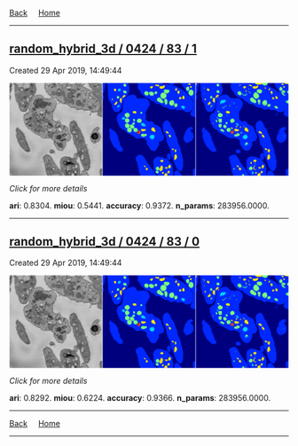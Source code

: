 
[Back](..)&nbsp;&nbsp;&nbsp;&nbsp;&nbsp;[Home](https://leapmanlab.github.io/snapshots)

---

<div class="summary"><a href="1"><h2>random_hybrid_3d / 0424 / 83 / 1</h2></a><p>Created 29 Apr 2019, 14:49:44
</p><a href="1"><img src="1/media/summary.png" align="center"></a><p>
<i>Click for more details</i>
</p></div>

**ari**: 0.8304. **miou**: 0.5441. **accuracy**: 0.9372. **n_params**: 283956.0000. 

---

<div class="summary"><a href="0"><h2>random_hybrid_3d / 0424 / 83 / 0</h2></a><p>Created 29 Apr 2019, 14:49:44
</p><a href="0"><img src="0/media/summary.png" align="center"></a><p>
<i>Click for more details</i>
</p></div>

**ari**: 0.8292. **miou**: 0.6224. **accuracy**: 0.9366. **n_params**: 283956.0000. 

---

[Back](..)&nbsp;&nbsp;&nbsp;&nbsp;&nbsp;[Home](https://leapmanlab.github.io/snapshots)

---